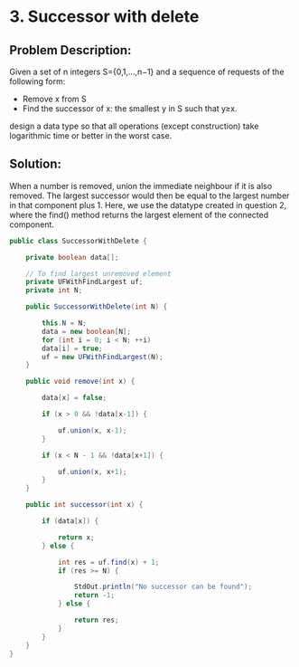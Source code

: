 # 3. Successor with delete

**Problem Description:**
------------------------

Given a set of n integers S={0,1,...,n−1} and a sequence of requests of the following form:
* Remove x from S
* Find the successor of x: the smallest y in S such that y≥x.

design a data type so that all operations (except construction)  take logarithmic time or better in the worst case.


**Solution:**
--------------

When a number is removed, union the immediate neighbour if it is also removed. The largest successor would then be equal to the largest number in that component plus 1. Here, we use the datatype created in question 2, where the find() method returns the largest element of the connected component.

```java
public class SuccessorWithDelete {

	private boolean data[];

	// To find largest unremoved element
	private UFWithFindLargest uf;
	private int N;

	public SuccessorWithDelete(int N) {

		this.N = N;
		data = new boolean[N];
		for (int i = 0; i < N; ++i)
		data[i] = true;
		uf = new UFWithFindLargest(N);
	}

	public void remove(int x) {

		data[x] = false;

		if (x > 0 && !data[x-1]) {

			uf.union(x, x-1);
		}

		if (x < N - 1 && !data[x+1]) {

			uf.union(x, x+1);
		}
	}

	public int successor(int x) {

		if (data[x]) {

			return x;
		} else {

			int res = uf.find(x) + 1;
			if (res >= N) {

				StdOut.println("No successor can be found");
				return -1;
			} else {

				return res;
			}
		}
	}
}
```
